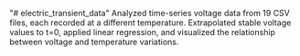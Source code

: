 "# electric_transient_data" 
Analyzed time-series voltage data from 19 CSV files, each recorded at a different temperature. Extrapolated stable voltage values to t=0, applied linear regression, and visualized the relationship between voltage and temperature variations.
